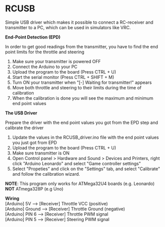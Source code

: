 # RCUSB

Simple USB driver which makes it possible to connect a RC-receiver and transmitter to a PC, which can be used in simulators like VRC.

**End-Point Detection (EPD)**

In order to get good readings from the transmitter, you have to find the end point limits for the throttle and steering 
1. Make sure your transmitter is powered OFF
2. Connect the Arduino to your PC 
3. Upload the program to the board (Press CTRL + U)
4. Start the serial monitor (Press CTRL + SHIFT + M)
5. Turn ON your transmitter when "[-] Waiting for transmitter!" appears
6. Move both throttle and steering to their limits during the time of calibration
7. When the calibration is done you will see the maximum and minimum end point values

**The USB Driver**

Prepare the driver with the end point values you got from the EPD step and calibrate the driver
1. Update the values in the RCUSB_driver.ino file with the end point values you just got from EPD
2. Upload the program to the board (Press CTRL + U)
3. Make sure transmitter is ON
4. Open Control panel > Hardware and Sound > Devices and Printers, right click "Arduino Leonardo" and select "Game controller settings"
5. Select "Propeties" and click on the "Settings" tab, and select "Calibrate" and follow the calibration wizard.




**NOTE**: This program only works for ATMega32U4 boards (e.g. Leonardo) **NOT** ATmega328P (e.g Uno)


**Wiring**  
[Arduino] 5V --> [Receiver] Throttle VCC (positive)  
[Arduino] Ground --> [Receiver] Throttle Ground (negative)  
[Arduino] PIN 6 --> [Receiver] Throttle PWM signal  
[Arduino] PIN 5 --> [Receiver] Steering PWM signal  
